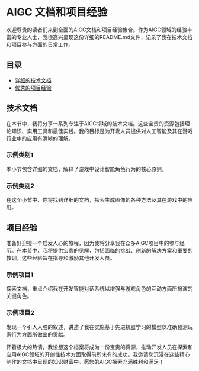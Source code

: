 # AIGC 文档和项目经验

欢迎尊贵的读者们来到全面的AIGC文档和项目经验集合。作为AIGC领域的经验丰富的专业人士，我很高兴呈现这份详细的README.md文件，记录了我在技术文档和项目参与方面的日常工作。

## 目录

- [详细的技术文档](#technical-documentation)
- [优秀的项目经验](#project-experience)

## 技术文档

在本节中，我将分享一系列专注于AIGC领域的技术文档。这些宝贵的资源包括理论知识、实用工具和最佳实践。我的目标是为开发人员提供对人工智能及其在游戏行业中的应用有清晰的理解。

### 示例类别1

本小节包含详细的文档，解释了游戏中设计智能角色行为的核心原则。

### 示例类别2

在这个小节中，你将找到详细的文档，探索生成图像的各种方法及其在游戏中的应用。

## 项目经验

准备好迎接一个启发人心的旅程，因为我将分享我在众多AIGC项目中的参与经历。在本节中，我将提供宝贵的见解，包括面临的挑战、创新的解决方案和重要的教训。这些经验旨在指导和激励其他开发人员。

### 示例项目1

探索文档，重点介绍我在开发智能对话系统以增强与游戏角色的互动方面所扮演的关键角色。

### 示例项目2

发现一个引人入胜的叙述，讲述了我在实施基于先进机器学习的模型以准确预测玩家行为方面所做出的贡献。

怀着极大的热情，我设想这个档案将成为一份宝贵的资源，推动开发人员在探索和应用AIGC领域的开创性技术方面取得前所未有的成功。我邀请您沉浸在这些精心制作的文档中呈现的知识财富中。愿您的AIGC探索充满胜利和满足！
